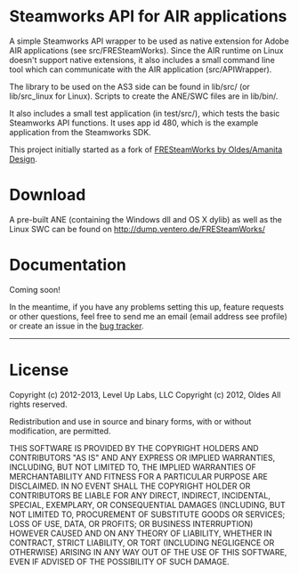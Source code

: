 # Steamworks API for AIR applications #

A simple Steamworks API wrapper to be used as native extension for Adobe AIR
applications (see src/FRESteamWorks). Since the AIR runtime on Linux doesn't
support native extensions, it also includes a small command line tool which
can communicate with the AIR application (src/APIWrapper).

The library to be used on the AS3 side can be found in lib/src/ (or lib/src_linux
for Linux). Scripts to create the ANE/SWC files are in lib/bin/.

It also includes a small test application (in test/src/), which tests the basic
Steamworks API functions. It uses app id 480, which is the example application from
the Steamworks SDK.

This project initially started as a fork of [FRESteamWorks by Oldes/Amanita Design](https://github.com/Oldes/FRESteamWorks/).

# Download #

A pre-built ANE (containing the Windows dll and OS X dylib) as well as the
Linux SWC can be found on http://dump.ventero.de/FRESteamWorks/

# Documentation #

Coming soon!

In the meantime, if you have any problems setting this up, feature requests or
other questions, feel free to send me an email (email address see profile) or
create an issue in the [bug tracker](https://github.com/Ventero/FRESteamWorks/issues).

---

# License #

Copyright (c) 2012-2013, Level Up Labs, LLC
Copyright (c) 2012, Oldes
All rights reserved.

Redistribution and use in source and binary forms, with or without modification, are permitted.

THIS SOFTWARE IS PROVIDED BY THE COPYRIGHT HOLDERS AND CONTRIBUTORS "AS IS" AND ANY EXPRESS OR IMPLIED WARRANTIES, INCLUDING, BUT NOT LIMITED TO, THE IMPLIED WARRANTIES OF MERCHANTABILITY AND FITNESS FOR A PARTICULAR PURPOSE ARE DISCLAIMED. IN NO EVENT SHALL THE COPYRIGHT HOLDER OR CONTRIBUTORS BE LIABLE FOR ANY DIRECT, INDIRECT, INCIDENTAL, SPECIAL, EXEMPLARY, OR CONSEQUENTIAL DAMAGES (INCLUDING, BUT NOT LIMITED TO, PROCUREMENT OF SUBSTITUTE GOODS OR SERVICES; LOSS OF USE, DATA, OR PROFITS; OR BUSINESS INTERRUPTION) HOWEVER CAUSED AND ON ANY THEORY OF LIABILITY, WHETHER IN CONTRACT, STRICT LIABILITY, OR TORT (INCLUDING NEGLIGENCE OR OTHERWISE) ARISING IN ANY WAY OUT OF THE USE OF THIS SOFTWARE, EVEN IF ADVISED OF THE POSSIBILITY OF SUCH DAMAGE.
